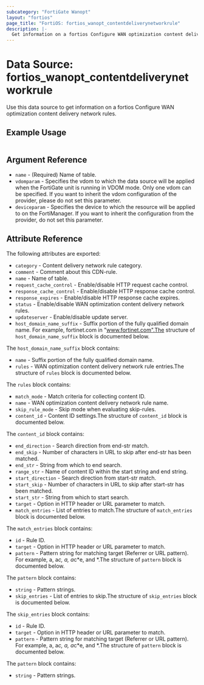 ```yaml
---
subcategory: "FortiGate Wanopt"
layout: "fortios"
page_title: "FortiOS: fortios_wanopt_contentdeliverynetworkrule"
description: |-
  Get information on a fortios Configure WAN optimization content delivery network rules.
---
```


# Data Source: fortios_wanopt_contentdeliverynetworkrule
Use this data source to get information on a fortios Configure WAN optimization content delivery network rules.


## Example Usage

```hcl

```

## Argument Reference

* `name` - (Required) Name of table.
* `vdomparam` - Specifies the vdom to which the data source will be applied when the FortiGate unit is running in VDOM mode. Only one vdom can be specified. If you want to inherit the vdom configuration of the provider, please do not set this parameter.
* `deviceparam` - Specifies the device to which the resource will be applied to on the FortiManager. If you want to inherit the configuration from the provider, do not set this parameter.

## Attribute Reference

The following attributes are exported:

* `category` - Content delivery network rule category.
* `comment` - Comment about this CDN-rule.
* `name` - Name of table.
* `request_cache_control` - Enable/disable HTTP request cache control.
* `response_cache_control` - Enable/disable HTTP response cache control.
* `response_expires` - Enable/disable HTTP response cache expires.
* `status` - Enable/disable WAN optimization content delivery network rules.
* `updateserver` - Enable/disable update server.
* `host_domain_name_suffix` - Suffix portion of the fully qualified domain name. For example, fortinet.com in "www.fortinet.com".The structure of `host_domain_name_suffix` block is documented below.

The `host_domain_name_suffix` block contains:

* `name` - Suffix portion of the fully qualified domain name.
* `rules` - WAN optimization content delivery network rule entries.The structure of `rules` block is documented below.

The `rules` block contains:

* `match_mode` - Match criteria for collecting content ID.
* `name` - WAN optimization content delivery network rule name.
* `skip_rule_mode` - Skip mode when evaluating skip-rules.
* `content_id` - Content ID settings.The structure of `content_id` block is documented below.

The `content_id` block contains:

* `end_direction` - Search direction from end-str match.
* `end_skip` - Number of characters in URL to skip after end-str has been matched.
* `end_str` - String from which to end search.
* `range_str` - Name of content ID within the start string and end string.
* `start_direction` - Search direction from start-str match.
* `start_skip` - Number of characters in URL to skip after start-str has been matched.
* `start_str` - String from which to start search.
* `target` - Option in HTTP header or URL parameter to match.
* `match_entries` - List of entries to match.The structure of `match_entries` block is documented below.

The `match_entries` block contains:

* `id` - Rule ID.
* `target` - Option in HTTP header or URL parameter to match.
* `pattern` - Pattern string for matching target (Referrer or URL pattern). For example, a, a*c, *a*, a*c*e, and *.The structure of `pattern` block is documented below.

The `pattern` block contains:

* `string` - Pattern strings.
* `skip_entries` - List of entries to skip.The structure of `skip_entries` block is documented below.

The `skip_entries` block contains:

* `id` - Rule ID.
* `target` - Option in HTTP header or URL parameter to match.
* `pattern` - Pattern string for matching target (Referrer or URL pattern). For example, a, a*c, *a*, a*c*e, and *.The structure of `pattern` block is documented below.

The `pattern` block contains:

* `string` - Pattern strings.

